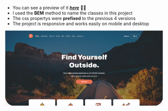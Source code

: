 - You can see a preview of it ***[here](https://raminhaghi.github.io/Camping-Website/)*** 🧑‍💻
- I used the **BEM** method to name the classes in this project 
- The css propertys were **prefixed** to the previous 4 versions
- The project is responsive and works easily on mobile and desktop

![Camping Web](https://github.com/RaminHaghi/Camping-Website/blob/master/camping%20web.png?raw=true)
